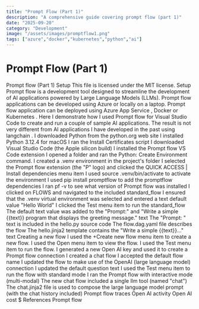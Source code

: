 ```yaml
---
title: "Prompt Flow (Part 1)"
description: "A comprehensive guide covering prompt flow (part 1)"
date: "2025-09-20"
category: "Development"
image: "/assets/images/promptflow1.png"
tags: ["azure","docker","kubernetes","python","ai"]
---
```


# Prompt Flow (Part 1)

Prompt flow (Part 1) Setup This file is licensed under the MIT license. Setup Prompt flow is a development tool designed to streamline the development of AI applications powered by Large Language Models (LLMs). Prompt flow applications can be developed using Azure or locally on a laptop. Prompt flow application can be deployed using Azure App Service , Docker or Kubernetes . Here I demonstrate how I used Prompt flow for Visual Studio Code to create and run a couple of sample AI applications. The result is not very different from AI applications I have developed in the past using langchain . I downloaded Python from the python.org web site I installed Python 3.12.4 for macOS I ran the Install Certificates script I downloaded Visual Studio Code (the Apple silicon build) I installed the Prompt flow VS Code extension I opened a folder and ran the Python: Create Environment command. I created a .venv environment in the project's folder I selected the Prompt flow extension (the "P" logo) and clicked the QUICK ACCESS | Install dependencies menu item I used source .venv/bin/activate to activate the environment I used pip install promptflow to add the promptflow dependencies I ran pf -v to see what version of Prompt flow was installed I clicked on FLOWS and navigated to the included standard_flow I ensured that the .venv virtual environment was selected and entered a text default value "Hello World" I clicked the Test menu item to run the standard_flow The default text value was added to the "Prompt:" and "Write a simple {{text}} program that displays the greeting message." text The "Prompt: " text is included in the hello.py source code The flow.dag.yaml file describes the flow The hello.jinja2 template contains the "Write a simple {{text}}..." text Creating a new flow I used the +Create new flow menu item to create a new flow. I used the Open menu item to view the flow. I used the Test menu item to run the flow. I generated a new Open AI key and used it to create a Prompt flow connection I created a chat flow I accepted the default flow name I updated the flow to make use of the OpenAI (large language model) connection I updated the default question text I used the Test menu item to run the flow with standard mode I ran the Prompt flow with interactive mode (multi-modal) The new chat flow included a single llm tool (named "chat") The chat.jinja2 file is used to compose the large language model prompt (with the chat history included) Prompt flow traces Open AI activity Open AI cost $ References Prompt flow
